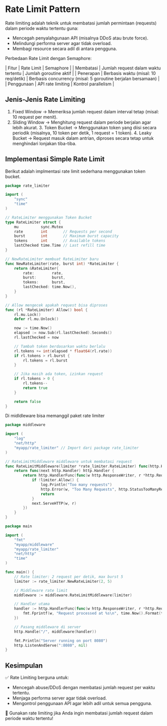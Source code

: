 # Rate Limit Pattern

Rate limiting adalah teknik untuk membatasi jumlah permintaan (requests) dalam periode waktu tertentu guna:
- Mencegah penyalahgunaan API (misalnya DDoS atau brute force).
- Melindungi performa server agar tidak overload.
- Membagi resource secara adil di antara pengguna.

Perbedaan Rate Limit dengan Semaphore:

| Fitur | Rate Limit | Semaphore |
| Membatasi | Jumlah request dalam waktu tertentu | Jumlah goroutine aktif |
| Penerapan | Berbasis waktu (misal: 10 req/detik) | Berbasis concurrency (misal: 5 goroutine berjalan bersamaan) |
| Penggunaan | API rate limiting | Kontrol parallelism |

## Jenis-Jenis Rate Limiting

1. Fixed Window → Memeriksa jumlah request dalam interval tetap (misal: 10 request per menit).
2. Sliding Window → Menghitung request dalam periode berjalan agar lebih akurat.
3️. Token Bucket → Menggunakan token yang diisi secara periodik (misalnya, 10 token per detik, 1 request = 1 token).
4️. Leaky Bucket → Request masuk dalam antrian, diproses secara tetap untuk menghindari lonjakan tiba-tiba.

## Implementasi Simple Rate Limit
Berikut adalah implmentasi rate limit sederhana menggunakan token bucket.

```go
package rate_limiter

import (
	"sync"
	"time"
)

// RateLimiter menggunakan Token Bucket
type RateLimiter struct {
	mu          sync.Mutex
	rate        int       // Requests per second
	burst       int       // Maximum burst capacity
	tokens      int       // Available tokens
	lastChecked time.Time // Last refill time
}

// NewRateLimiter membuat RateLimiter baru
func NewRateLimiter(rate, burst int) *RateLimiter {
	return &RateLimiter{
		rate:        rate,
		burst:       burst,
		tokens:      burst,
		lastChecked: time.Now(),
	}
}

// Allow mengecek apakah request bisa diproses
func (rl *RateLimiter) Allow() bool {
	rl.mu.Lock()
	defer rl.mu.Unlock()

	now := time.Now()
	elapsed := now.Sub(rl.lastChecked).Seconds()
	rl.lastChecked = now

	// Tambah token berdasarkan waktu berlalu
	rl.tokens += int(elapsed * float64(rl.rate))
	if rl.tokens > rl.burst {
		rl.tokens = rl.burst
	}

	// Jika masih ada token, izinkan request
	if rl.tokens > 0 {
		rl.tokens--
		return true
	}

	return false
}
```

Di midldleware bisa memanggil paket rate limiter

```go
package middleware

import (
	"log"
	"net/http"
	"myapp/rate_limiter" // Import dari package rate_limiter
)

// RateLimitMiddleware middleware untuk membatasi request
func RateLimitMiddleware(limiter *rate_limiter.RateLimiter) func(http.Handler) http.Handler {
	return func(next http.Handler) http.Handler {
		return http.HandlerFunc(func(w http.ResponseWriter, r *http.Request) {
			if !limiter.Allow() {
				log.Println("Too many requests")
				http.Error(w, "Too Many Requests", http.StatusTooManyRequests)
				return
			}
			next.ServeHTTP(w, r)
		})
	}
}
```

```go
package main

import (
	"fmt"
	"myapp/middleware"
	"myapp/rate_limiter"
	"net/http"
	"time"
)

func main() {
	// Rate limiter: 2 request per detik, max burst 5
	limiter := rate_limiter.NewRateLimiter(2, 5)

	// Middleware rate limit
	middleware := middleware.RateLimitMiddleware(limiter)

	// Handler utama
	handler := http.HandlerFunc(func(w http.ResponseWriter, r *http.Request) {
		fmt.Fprintf(w, "Request processed at %s\n", time.Now().Format(time.RFC3339))
	})

	// Pasang middleware di server
	http.Handle("/", middleware(handler))

	fmt.Println("Server running on port 8080")
	http.ListenAndServe(":8080", nil)
}
```

## Kesimpulan

✅ Rate Limiting berguna untuk:

- Mencegah abuse/DDoS dengan membatasi jumlah request per waktu tertentu.
- Menjaga performa server agar tidak overload.
- Mengontrol penggunaan API agar lebih adil untuk semua pengguna.

🚀 Gunakan rate limiting jika Anda ingin membatasi jumlah request dalam periode waktu tertentu!